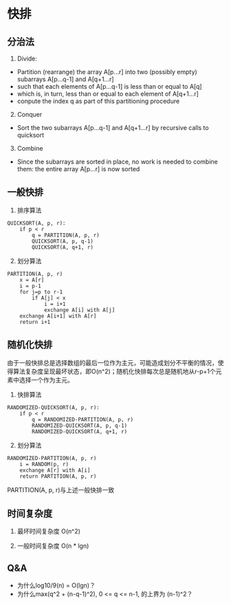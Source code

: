 # 快排

## 分治法

1. Divide:
- Partition (rearrange) the array A[p...r] into two (possibly empty) subarrays A[p...q-1] and A[q+1...r]
- such that each elements of A[p...q-1] is less than or equal to A[q]
- which is, in turn, less than or equal to each element of A[q+1...r]
- conpute the index q as part of this partitioning procedure

2. Conquer
- Sort the two subarrays A[p...q-1] and A[q+1...r] by recursive calls to quicksort

3. Combine
- Since the subarrays are sorted in place, no work is needed to combine them: the entire array A[p...r] is now sorted

## 一般快排

1. 排序算法
```
QUICKSORT(A, p, r):
    if p < r
        q = PARTITION(A, p, r)
        QUICKSORT(A, p, q-1)
        QUICKSORT(A, q+1, r)
```

2. 划分算法
```
PARTITION(A, p, r)
    x = A[r]
    i = p-1
    for j=p to r-1
        if A[j] < x
            i = i+1
            exchange A[i] with A[j]
    exchange A[i+1] with A[r]
    return i+1
```

## 随机化快排
由于一般快排总是选择数组的最后一位作为主元，可能造成划分不平衡的情况，使得算法复杂度呈现最坏状态，即O(n^2)；随机化快排每次总是随机地从r-p+1个元素中选择一个作为主元。

1. 快排算法
```
RANDOMIZED-QUICKSORT(A, p, r):
    if p < r
        q = RANDOMIZED-PARTITION(A, p, r)
        RANDOMIZED-QUICKSORT(A, p, q-1)
        RANDOMIZED-QUICKSORT(A, q+1, r)
```

2. 划分算法
```
RANDOMIZED-PARTITION(A, p, r)
    i = RANDOM(p, r)
    exchange A[r] with A[i]
    return PARTITION(A, p, r)
```
PARTITION(A, p, r)与上述一般快排一致

## 时间复杂度

1. 最坏时间复杂度
O(n^2)

2. 一般时间复杂度
O(n * lgn)

## Q&A

- 为什么log10/9(n) = O(lgn)？
- 为什么max(q^2 + (n-q-1)^2), 0 <= q <= n-1, 的上界为 (n-1)^2？